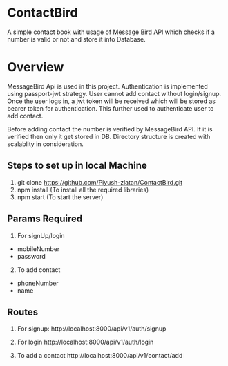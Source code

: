 # ContactBird
A simple contact book with usage of Message Bird API which checks if a number is valid or not and store it into Database.

# Overview

MessageBird Api is used in this project. Authentication is implemented using passport-jwt strategy. User cannot add contact without
login/signup. Once the user logs in, a jwt token will be received which will be stored as bearer token for authentication. This further
used to authenticate user to add contact. 

Before adding contact the number is verified by MessageBird API. If it is verified then only it get stored in DB.
Directory structure is created with scalablity in consideration.

## Steps to set up in local Machine

1. git clone https://github.com/Piyush-zlatan/ContactBird.git
2. npm install (To install all the required libraries)
3. npm start (To start the server)

## Params Required
1. For signUp/login
  - mobileNumber
  - password

2. To add contact
  - phoneNumber
  - name


## Routes
1. For signup:
http://localhost:8000/api/v1/auth/signup

2. For login
http://localhost:8000/api/v1/auth/login

3. To add a contact
http://localhost:8000/api/v1/contact/add
